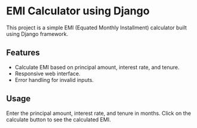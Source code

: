 # EMI Calculator using Django

This project is a simple EMI (Equated Monthly Installment) calculator built using Django framework.

## Features

- Calculate EMI based on principal amount, interest rate, and tenure.
- Responsive web interface.
- Error handling for invalid inputs.

## Usage
Enter the principal amount, interest rate, and tenure in months.
Click on the calculate button to see the calculated EMI.
